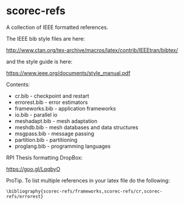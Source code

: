 # scorec-refs
A collection of IEEE formatted references.

The IEEE bib style files are here:

http://www.ctan.org/tex-archive/macros/latex/contrib/IEEEtran/bibtex/

and the style guide is here:

https://www.ieee.org/documents/style_manual.pdf

Contents:
* cr.bib - checkpoint and restart
* errorest.bib - error estimators
* frameworks.bib - application frameworks
* io.bib - parallel io
* meshadapt.bib - mesh adaptation
* meshdb.bib - mesh databases and data structures
* msgpass.bib - message passing 
* partition.bib - partitioning
* proglang.bib - programming languages

RPI Thesis formatting DropBox: 

https://goo.gl/LqqbyO

ProTip. To list multiple references in your latex file do the following:
```
\bibliography{scorec-refs/frameworks,scorec-refs/cr,scorec-refs/errorest}
```
